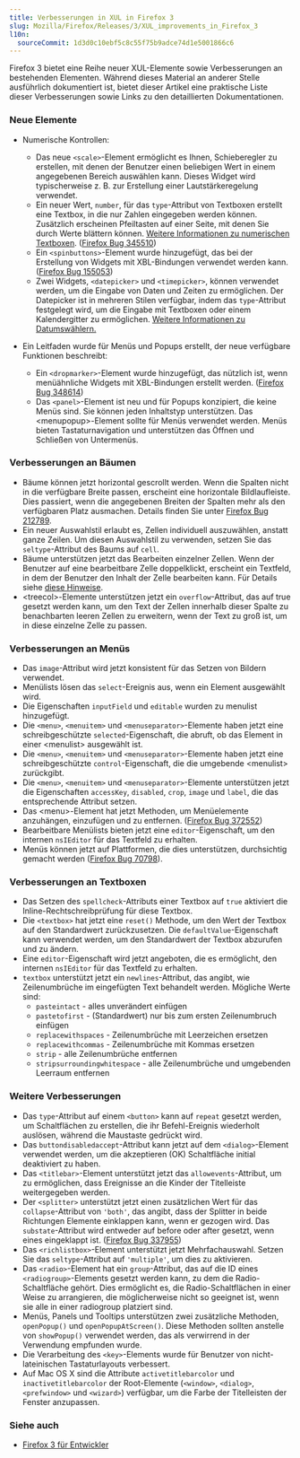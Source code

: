 ```yaml
---
title: Verbesserungen in XUL in Firefox 3
slug: Mozilla/Firefox/Releases/3/XUL_improvements_in_Firefox_3
l10n:
  sourceCommit: 1d3d0c10ebf5c8c55f75b9adce74d1e5001866c6
---
```


Firefox 3 bietet eine Reihe neuer XUL-Elemente sowie Verbesserungen an bestehenden Elementen. Während dieses Material an anderer Stelle ausführlich dokumentiert ist, bietet dieser Artikel eine praktische Liste dieser Verbesserungen sowie Links zu den detaillierten Dokumentationen.

### Neue Elemente

- Numerische Kontrollen:
  - Das neue `<scale>`-Element ermöglicht es Ihnen, Schieberegler zu erstellen, mit denen der Benutzer einen beliebigen Wert in einem angegebenen Bereich auswählen kann. Dieses Widget wird typischerweise z. B. zur Erstellung einer Lautstärkeregelung verwendet.
  - Ein neuer Wert, `number`, für das `type`-Attribut von Textboxen erstellt eine Textbox, in die nur Zahlen eingegeben werden können. Zusätzlich erscheinen Pfeiltasten auf einer Seite, mit denen Sie durch Werte blättern können. [Weitere Informationen zu numerischen Textboxen](https://wiki.mozilla.org/XUL:Specs:NumberBox). ([Firefox Bug 345510](https://bugzil.la/345510))
  - Ein `<spinbuttons>`-Element wurde hinzugefügt, das bei der Erstellung von Widgets mit XBL-Bindungen verwendet werden kann. ([Firefox Bug 155053](https://bugzil.la/155053))
  - Zwei Widgets, `<datepicker>` und `<timepicker>`, können verwendet werden, um die Eingabe von Daten und Zeiten zu ermöglichen. Der Datepicker ist in mehreren Stilen verfügbar, indem das `type`-Attribut festgelegt wird, um die Eingabe mit Textboxen oder einem Kalendergitter zu ermöglichen. [Weitere Informationen zu Datumswählern.](https://wiki.mozilla.org/XUL:Specs:DateTimePickers)

- Ein Leitfaden wurde für Menüs und Popups erstellt, der neue verfügbare Funktionen beschreibt:
  - Ein `<dropmarker>`-Element wurde hinzugefügt, das nützlich ist, wenn menüähnliche Widgets mit XBL-Bindungen erstellt werden. ([Firefox Bug 348614](https://bugzil.la/348614))
  - Das `<panel>`-Element ist neu und für Popups konzipiert, die keine Menüs sind. Sie können jeden Inhaltstyp unterstützen. Das \<menupopup>-Element sollte für Menüs verwendet werden. Menüs bieten Tastaturnavigation und unterstützen das Öffnen und Schließen von Untermenüs.

### Verbesserungen an Bäumen

- Bäume können jetzt horizontal gescrollt werden. Wenn die Spalten nicht in die verfügbare Breite passen, erscheint eine horizontale Bildlaufleiste. Dies passiert, wenn die angegebenen Breiten der Spalten mehr als den verfügbaren Platz ausmachen. Details finden Sie unter [Firefox Bug 212789](https://bugzil.la/212789).
- Ein neuer Auswahlstil erlaubt es, Zellen individuell auszuwählen, anstatt ganze Zeilen. Um diesen Auswahlstil zu verwenden, setzen Sie das `seltype`-Attribut des Baums auf `cell`.
- Bäume unterstützen jetzt das Bearbeiten einzelner Zellen. Wenn der Benutzer auf eine bearbeitbare Zelle doppelklickt, erscheint ein Textfeld, in dem der Benutzer den Inhalt der Zelle bearbeiten kann. Für Details siehe [diese Hinweise](https://wiki.mozilla.org/XUL:Tree).
- \<treecol>-Elemente unterstützen jetzt ein `overflow`-Attribut, das auf true gesetzt werden kann, um den Text der Zellen innerhalb dieser Spalte zu benachbarten leeren Zellen zu erweitern, wenn der Text zu groß ist, um in diese einzelne Zelle zu passen.

### Verbesserungen an Menüs

- Das `image`-Attribut wird jetzt konsistent für das Setzen von Bildern verwendet.
- Menülists lösen das `select`-Ereignis aus, wenn ein Element ausgewählt wird.
- Die Eigenschaften `inputField` und `editable` wurden zu menulist hinzugefügt.
- Die `<menu>`, `<menuitem>` und `<menuseparator>`-Elemente haben jetzt eine schreibgeschützte `selected`-Eigenschaft, die abruft, ob das Element in einer \<menulist> ausgewählt ist.
- Die `<menu>`, `<menuitem>` und `<menuseparator>`-Elemente haben jetzt eine schreibgeschützte `control`-Eigenschaft, die die umgebende \<menulist> zurückgibt.
- Die `<menu>`, `<menuitem>` und `<menuseparator>`-Elemente unterstützen jetzt die Eigenschaften `accessKey`, `disabled`, `crop`, `image` und `label`, die das entsprechende Attribut setzen.
- Das \<menu>-Element hat jetzt Methoden, um Menüelemente anzuhängen, einzufügen und zu entfernen. ([Firefox Bug 372552](https://bugzil.la/372552))
- Bearbeitbare Menülists bieten jetzt eine `editor`-Eigenschaft, um den internen `nsIEditor` für das Textfeld zu erhalten.
- Menüs können jetzt auf Plattformen, die dies unterstützen, durchsichtig gemacht werden ([Firefox Bug 70798](https://bugzil.la/70798)).

### Verbesserungen an Textboxen

- Das Setzen des `spellcheck`-Attributs einer Textbox auf `true` aktiviert die Inline-Rechtschreibprüfung für diese Textbox.
- Die `<textbox>` hat jetzt eine `reset()` Methode, um den Wert der Textbox auf den Standardwert zurückzusetzen. Die `defaultValue`-Eigenschaft kann verwendet werden, um den Standardwert der Textbox abzurufen und zu ändern.
- Eine `editor`-Eigenschaft wird jetzt angeboten, die es ermöglicht, den internen `nsIEditor` für das Textfeld zu erhalten.
- `textbox` unterstützt jetzt ein `newlines`-Attribut, das angibt, wie Zeilenumbrüche im eingefügten Text behandelt werden. Mögliche Werte sind:
  - `pasteintact` - alles unverändert einfügen
  - `pastetofirst` - (Standardwert) nur bis zum ersten Zeilenumbruch einfügen
  - `replacewithspaces` - Zeilenumbrüche mit Leerzeichen ersetzen
  - `replacewithcommas` - Zeilenumbrüche mit Kommas ersetzen
  - `strip` - alle Zeilenumbrüche entfernen
  - `stripsurroundingwhitespace` - alle Zeilenumbrüche und umgebenden Leerraum entfernen

### Weitere Verbesserungen

- Das `type`-Attribut auf einem `<button>` kann auf `repeat` gesetzt werden, um Schaltflächen zu erstellen, die ihr Befehl-Ereignis wiederholt auslösen, während die Maustaste gedrückt wird.
- Das `buttondisabledaccept`-Attribut kann jetzt auf dem `<dialog>`-Element verwendet werden, um die akzeptieren (OK) Schaltfläche initial deaktiviert zu haben.
- Das `<titlebar>`-Element unterstützt jetzt das `allowevents`-Attribut, um zu ermöglichen, dass Ereignisse an die Kinder der Titelleiste weitergegeben werden.
- Der `<splitter>` unterstützt jetzt einen zusätzlichen Wert für das `collapse`-Attribut von `'both'`, das angibt, dass der Splitter in beide Richtungen Elemente einklappen kann, wenn er gezogen wird. Das `substate`-Attribut wird entweder auf before oder after gesetzt, wenn eines eingeklappt ist. ([Firefox Bug 337955](https://bugzil.la/337955))
- Das `<richlistbox>`-Element unterstützt jetzt Mehrfachauswahl. Setzen Sie das `seltype`-Attribut auf `'multiple'`, um dies zu aktivieren.
- Das `<radio>`-Element hat ein `group`-Attribut, das auf die ID eines `<radiogroup>`-Elements gesetzt werden kann, zu dem die Radio-Schaltfläche gehört. Dies ermöglicht es, die Radio-Schaltflächen in einer Weise zu arrangieren, die möglicherweise nicht so geeignet ist, wenn sie alle in einer radiogroup platziert sind.
- Menüs, Panels und Tooltips unterstützen zwei zusätzliche Methoden, `openPopup()` und `openPopupAtScreen()`. Diese Methoden sollten anstelle von `showPopup()` verwendet werden, das als verwirrend in der Verwendung empfunden wurde.
- Die Verarbeitung des `<key>`-Elements wurde für Benutzer von nicht-lateinischen Tastaturlayouts verbessert.
- Auf Mac OS X sind die Attribute `activetitlebarcolor` und `inactivetitlebarcolor` der Root-Elemente (`<window>`, `<dialog>`, `<prefwindow>` und `<wizard>`) verfügbar, um die Farbe der Titelleisten der Fenster anzupassen.

### Siehe auch

- [Firefox 3 für Entwickler](/de/docs/Mozilla/Firefox/Releases/3)
